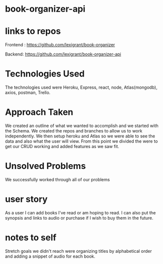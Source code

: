 # book-organizer-api

# links to repos

Frontend : https://github.com/lexigrant/book-organizer

Backend: https://github.com/lexigrant/book-organizer-api

# Technologies Used
The technologies used were Heroku, Express, react, node, Atlas(mongodb), axios, postman, Trello.

# Approach Taken

We created an outline of what we wanted to accomplish and we started with the Schema. We created the repos and branches to allow us to work independently. We then setup heroku and Atlas so we were able to see the data and also what the user will view. From this point we divided the were to get our CRUD working and added features as we saw fit. 

# Unsolved Problems

We successfully worked through all of our problems

# user story

As a user I can add books I've read or am hoping to read. I can also put the synopsis and links to audio or purchase if I wish to buy them in the future. 

# notes to self

Stretch goals we didn't reach were organizing titles by alphabetical order and adding a snippet of audio for each book. 